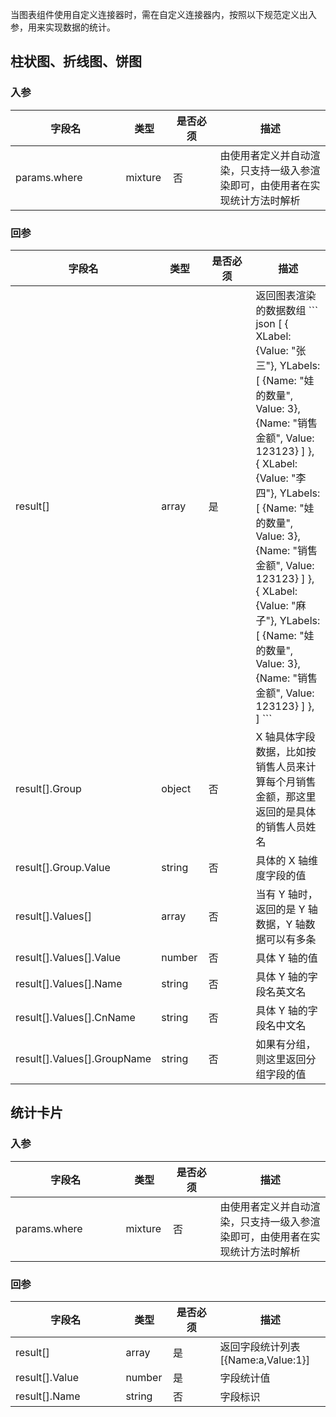 
当图表组件使用自定义连接器时，需在自定义连接器内，按照以下规范定义出入参，用来实现数据的统计。



## 柱状图、折线图、饼图
 
### 入参

<table>
<thead>
<tr>
<th style = "width:35%;">字段名</th>
<th style = "width:15%;">类型</th>
<th style = "width:15%;">是否必须</th>
<th>描述</th>
</tr>
</thead>
<tbody><tr>
<td>params.where</td>
<td>mixture</td>
<td>否</td>
<td>由使用者定义并自动渲染，只支持一级入参渲染即可，由使用者在实现统计方法时解析</td>
</tr>
</tbody></table>


### 回参

<table>
<thead>
<tr>
<th style = "width:35%;">字段名</th>
<th style = "width:15%;">类型</th>
<th style = "width:15%;">是否必须</th>
<th>描述</th>
</tr>
</thead>
<tbody><tr>
<td>result[]</td>
<td>array</td>
<td>是</td>
<td>返回图表渲染的数据数组
``` json
[
    {
        XLabel: {Value: "张三"},
        YLabels: [
            {Name: "娃的数量", Value: 3},
            {Name: "销售金额", Value: 123123}
        ]
    },
    {
        XLabel: {Value: "李四"}, YLabels: [
            {Name: "娃的数量", Value: 3},
            {Name: "销售金额", Value: 123123}
        ]
    },
    {
        XLabel: {Value: "麻子"},
        YLabels: [
            {Name: "娃的数量", Value: 3},
            {Name: "销售金额", Value: 123123}
        ]
    },
]
```
</td>
</tr>
<tr>
<td>result[].Group</td>
<td>object</td>
<td>否</td>
<td>X 轴具体字段数据，比如按销售人员来计算每个月销售金额，那这里返回的是具体的销售人员姓名</td>
</tr>
<tr>
<td>result[].Group.Value</td>
<td>string</td>
<td>否</td>
<td>具体的 X 轴维度字段的值</td>
</tr>
<tr>
<td>result[].Values[]</td>
<td>array</td>
<td>否</td>
<td>当有 Y 轴时，返回的是 Y 轴数据，Y 轴数据可以有多条</td>
</tr>
<tr>
<td>result[].Values[].Value</td>
<td>number</td>
<td>否</td>
<td>具体 Y 轴的值</td>
</tr>
<tr>
<td>result[].Values[].Name</td>
<td>string</td>
<td>否</td>
<td>具体 Y 轴的字段名英文名</td>
</tr>
<tr>
<td>result[].Values[].CnName</td>
<td>string</td>
<td>否</td>
<td>具体 Y 轴的字段名中文名</td>
</tr>
<tr>
<td>result[].Values[].GroupName</td>
<td>string</td>
<td>否</td>
<td>如果有分组，则这里返回分组字段的值</td>
</tr>
</tbody></table>

## 统计卡片
 
### 入参

<table>
<thead>
<tr>
<th style = "width:35%;">字段名</th>
<th style = "width:15%;">类型</th>
<th style = "width:15%;">是否必须</th>
<th>描述</th>
</tr>
</thead>
<tbody><tr>
<td>params.where</td>
<td>mixture</td>
<td>否</td>
<td>由使用者定义并自动渲染，只支持一级入参渲染即可，由使用者在实现统计方法时解析</td>
</tr>
</tbody></table>

### 回参

<table>
<thead>
<tr>
<th style = "width:35%;">字段名</th>
<th style = "width:15%;">类型</th>
<th style = "width:15%;">是否必须</th>
<th>描述</th>
</tr>
</thead>
<tbody><tr>
<td>result[]</td>
<td>array</td>
<td>是</td>
<td>返回字段统计列表 [{Name:a,Value:1}]</td>
</tr>
<tr>
<td>result[].Value</td>
<td>number</td>
<td>是</td>
<td>字段统计值</td>
</tr>
<tr>
<td>result[].Name</td>
<td>string</td>
<td>否</td>
<td>字段标识</td>
</tr>
</tbody></table>
